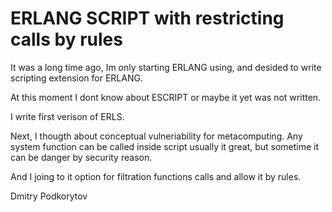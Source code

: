 ERLANG SCRIPT with restricting calls by rules
===========================================================

It was a long time ago, Im only starting ERLANG using, 
and desided to write scripting extension for ERLANG.

At this moment I dont know about ESCRIPT or maybe it yet was 
not written.

I write first verison of ERLS.

Next, I thougth about conceptual vulneriability for metacomputing.
Any system function can be called inside script usually it 
great, but sometime it can be danger by security reason.

And I joing to it option for filtration functions calls and allow it by rules.



Dmitry Podkorytov
